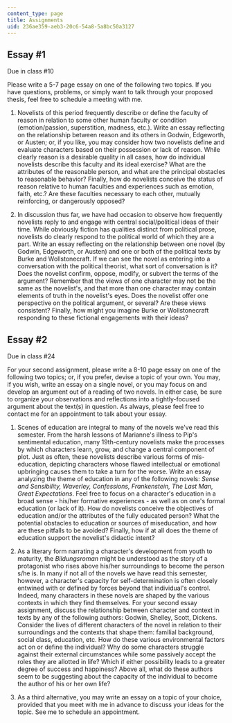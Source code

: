 ```yaml
---
content_type: page
title: Assignments
uid: 236ae359-aeb3-20c6-54a8-5a8bc50a3127
---
```


Essay #1
--------

Due in class #10

Please write a 5-7 page essay on one of the following two topics. If you have questions, problems, or simply want to talk through your proposed thesis, feel free to schedule a meeting with me.

1.  Novelists of this period frequently describe or define the faculty of reason in relation to some other human faculty or condition (emotion/passion, superstition, madness, etc.). Write an essay reflecting on the relationship between reason and its others in Godwin, Edgeworth, or Austen; or, if you like, you may consider how two novelists define and evaluate characters based on their possession or lack of reason. While clearly reason is a desirable quality in all cases, how do individual novelists describe this faculty and its ideal exercise? What are the attributes of the reasonable person, and what are the principal obstacles to reasonable behavior? Finally, how do novelists conceive the status of reason relative to human faculties and experiences such as emotion, faith, etc.? Are these faculties necessary to each other, mutually reinforcing, or dangerously opposed?  
    
2.  In discussion thus far, we have had occasion to observe how frequently novelists reply to and engage with central social/political ideas of their time. While obviously fiction has qualities distinct from political prose, novelists do clearly respond to the political world of which they are a part. Write an essay reflecting on the relationship between one novel (by Godwin, Edgeworth, or Austen) and one or both of the political texts by Burke and Wollstonecraft. If we can see the novel as entering into a conversation with the political theorist, what sort of conversation is it? Does the novelist confirm, oppose, modify, or subvert the terms of the argument? Remember that the views of one character may not be the same as the novelist's, and that more than one character may contain elements of truth in the novelist's eyes. Does the novelist offer one perspective on the political argument, or several? Are these views consistent? Finally, how might you imagine Burke or Wollstonecraft responding to these fictional engagements with their ideas?

Essay #2
--------

Due in class #24

For your second assignment, please write a 8-10 page essay on one of the following two topics; or, if you prefer, devise a topic of your own. You may, if you wish, write an essay on a single novel, or you may focus on and develop an argument out of a reading of two novels. In either case, be sure to organize your observations and reflections into a tightly-focused argument about the text(s) in question. As always, please feel free to contact me for an appointment to talk about your essay.

1.  Scenes of education are integral to many of the novels we've read this semester. From the harsh lessons of Marianne's illness to Pip's sentimental education, many 19th-century novelists make the processes by which characters learn, grow, and change a central component of plot. Just as often, these novelists describe various forms of mis-education, depicting characters whose flawed intellectual or emotional upbringing causes them to take a turn for the worse. Write an essay analyzing the theme of education in any of the following novels: _Sense and Sensibility, Waverley, Confessions, Frankenstein, The Last Man, Great Expectations_. Feel free to focus on a character's education in a broad sense - his/her formative experiences - as well as on one's formal education (or lack of it). How do novelists conceive the objectives of education and/or the attributes of the fully educated person? What the potential obstacles to education or sources of miseducation, and how are these pitfalls to be avoided? Finally, how if at all does the theme of education support the novelist's didactic intent?  
    
2.  As a literary form narrating a character's development from youth to maturity, the _Bildungsroman_ might be understood as the story of a protagonist who rises above his/her surroundings to become the person s/he is. In many if not all of the novels we have read this semester, however, a character's capacity for self-determination is often closely entwined with or defined by forces beyond that individual's control. Indeed, many characters in these novels are shaped by the various contexts in which they find themselves. For your second essay assignment, discuss the relationship between character and context in texts by any of the following authors: Godwin, Shelley, Scott, Dickens. Consider the lives of different characters of the novel in relation to their surroundings and the contexts that shape them: familial background, social class, education, etc. How do these various environmental factors act on or define the individual? Why do some characters struggle against their external circumstances while some passively accept the roles they are allotted in life? Which if either possibility leads to a greater degree of success and happiness? Above all, what do these authors seem to be suggesting about the capacity of the individual to become the author of his or her own life?  
    
3.  As a third alternative, you may write an essay on a topic of your choice, provided that you meet with me in advance to discuss your ideas for the topic. See me to schedule an appointment.